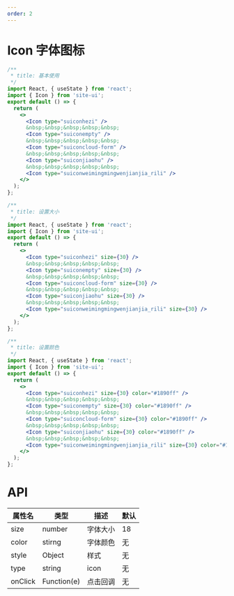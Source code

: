 ```yaml
---
order: 2
---
```


# Icon 字体图标

```jsx
/**
 * title: 基本使用
 */
import React, { useState } from 'react';
import { Icon } from 'site-ui';
export default () => {
  return (
    <>
      <Icon type="suiconhezi" />
      &nbsp;&nbsp;&nbsp;&nbsp;&nbsp;
      <Icon type="suiconempty" />
      &nbsp;&nbsp;&nbsp;&nbsp;&nbsp;
      <Icon type="suiconcloud-form" />
      &nbsp;&nbsp;&nbsp;&nbsp;&nbsp;
      <Icon type="suiconjiaohu" />
      &nbsp;&nbsp;&nbsp;&nbsp;&nbsp;
      <Icon type="suiconweimingmingwenjianjia_rili" />
    </>
  );
};
```

```jsx
/**
 * title: 设置大小
 */
import React, { useState } from 'react';
import { Icon } from 'site-ui';
export default () => {
  return (
    <>
      <Icon type="suiconhezi" size={30} />
      &nbsp;&nbsp;&nbsp;&nbsp;&nbsp;
      <Icon type="suiconempty" size={30} />
      &nbsp;&nbsp;&nbsp;&nbsp;&nbsp;
      <Icon type="suiconcloud-form" size={30} />
      &nbsp;&nbsp;&nbsp;&nbsp;&nbsp;
      <Icon type="suiconjiaohu" size={30} />
      &nbsp;&nbsp;&nbsp;&nbsp;&nbsp;
      <Icon type="suiconweimingmingwenjianjia_rili" size={30} />
    </>
  );
};
```

```jsx
/**
 * title: 设置颜色
 */
import React, { useState } from 'react';
import { Icon } from 'site-ui';
export default () => {
  return (
    <>
      <Icon type="suiconhezi" size={30} color="#1890ff" />
      &nbsp;&nbsp;&nbsp;&nbsp;&nbsp;
      <Icon type="suiconempty" size={30} color="#1890ff" />
      &nbsp;&nbsp;&nbsp;&nbsp;&nbsp;
      <Icon type="suiconcloud-form" size={30} color="#1890ff" />
      &nbsp;&nbsp;&nbsp;&nbsp;&nbsp;
      <Icon type="suiconjiaohu" size={30} color="#1890ff" />
      &nbsp;&nbsp;&nbsp;&nbsp;&nbsp;
      <Icon type="suiconweimingmingwenjianjia_rili" size={30} color="#1890ff" />
    </>
  );
};
```

# API

| **属性名** | **类型**    | **描述** | **默认** |
| ---------- | ----------- | -------- | -------- |
| size       | number      | 字体大小 | 18       |
| color      | stirng      | 字体颜色 | 无       |
| style      | Object      | 样式     | 无       |
| type       | string      | icon     | 无       |
| onClick    | Function(e) | 点击回调 | 无       |
